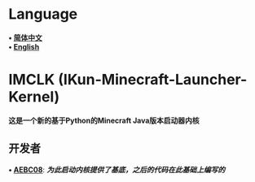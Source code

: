 # Language
**• [简体中文](https://github.com/AEBC08/IMCLK/blob/main/README.md)**  
**• [English]()**
# IMCLK (IKun-Minecraft-Launcher-Kernel)
**这是一个新的基于Python的Minecraft Java版本启动器内核**
## 开发者
**• [AEBC08](https://github.com/AEBC08)**: ***为此启动内核提供了基底，之后的代码在此基础上编写的***

